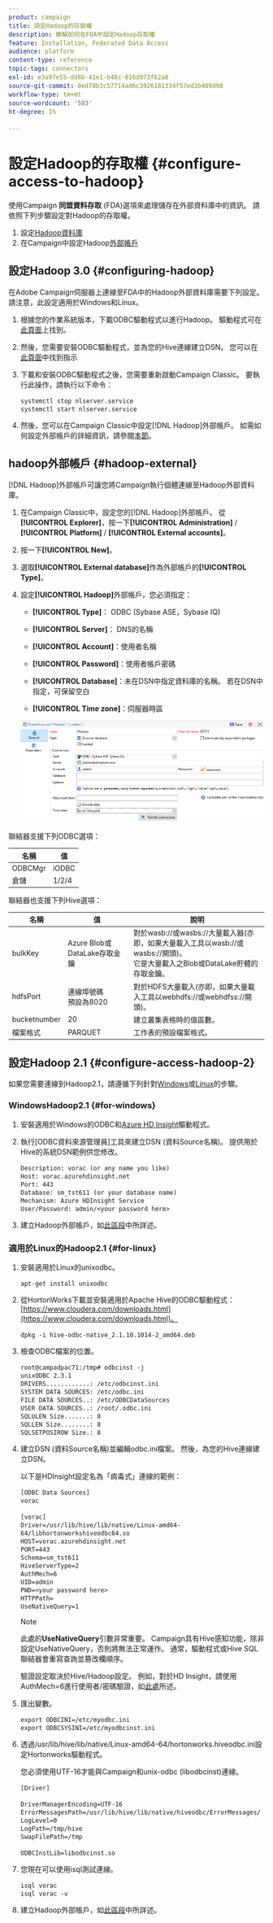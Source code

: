 ```yaml
---
product: campaign
title: 設定Hadoop的存取權
description: 瞭解如何在FDA中設定Hadoop存取權
feature: Installation, Federated Data Access
audience: platform
content-type: reference
topic-tags: connectors
exl-id: e3a97e55-dd8b-41e1-b48c-816d973f62a8
source-git-commit: 0ed70b3c57714ad6c3926181334f57ed3b409d98
workflow-type: tm+mt
source-wordcount: '583'
ht-degree: 1%

---
```


# 設定Hadoop的存取權 {#configure-access-to-hadoop}



使用Campaign **同盟資料存取** (FDA)選項來處理儲存在外部資料庫中的資訊。 請依照下列步驟設定對Hadoop的存取權。

1. 設定[Hadoop資料庫](#configuring-hadoop)
1. 在Campaign中設定Hadoop[外部帳戶](#hadoop-external)

## 設定Hadoop 3.0 {#configuring-hadoop}

在Adobe Campaign伺服器上連線至FDA中的Hadoop外部資料庫需要下列設定。 請注意，此設定適用於Windows和Linux。

1. 根據您的作業系統版本，下載ODBC驅動程式以進行Hadoop。 驅動程式可在[此頁面](https://www.cloudera.com/downloads.html)上找到。

1. 然後，您需要安裝ODBC驅動程式，並為您的Hive連線建立DSN。 您可以在[此頁面](https://docs.cloudera.com/documentation/other/connectors/hive-odbc/2-6-5/Cloudera-ODBC-Driver-for-Apache-Hive-Install-Guide.pdf)中找到指示

1. 下載和安裝ODBC驅動程式之後，您需要重新啟動Campaign Classic。 要執行此操作，請執行以下命令：

   ```
   systemctl stop nlserver.service
   systemctl start nlserver.service
   ```

1. 然後，您可以在Campaign Classic中設定[!DNL Hadoop]外部帳戶。 如需如何設定外部帳戶的詳細資訊，請參閱[本節](#hadoop-external)。

## hadoop外部帳戶 {#hadoop-external}

[!DNL Hadoop]外部帳戶可讓您將Campaign執行個體連線至Hadoop外部資料庫。

1. 在Campaign Classic中，設定您的[!DNL Hadoop]外部帳戶。 從&#x200B;**[!UICONTROL Explorer]**，按一下&#x200B;**[!UICONTROL Administration]** / **[!UICONTROL Platform]** / **[!UICONTROL External accounts]**。

1. 按一下&#x200B;**[!UICONTROL New]**。

1. 選取&#x200B;**[!UICONTROL External database]**&#x200B;作為外部帳戶的&#x200B;**[!UICONTROL Type]**。

1. 設定&#x200B;**[!UICONTROL Hadoop]**&#x200B;外部帳戶，您必須指定：

   * **[!UICONTROL Type]**： ODBC (Sybase ASE，Sybase IQ)

   * **[!UICONTROL Server]**： DNS的名稱

   * **[!UICONTROL Account]**：使用者名稱

   * **[!UICONTROL Password]**：使用者帳戶密碼

   * **[!UICONTROL Database]**：未在DSN中指定資料庫的名稱。 若在DSN中指定，可保留空白

   * **[!UICONTROL Time zone]**：伺服器時區

   ![](assets/hadoop3.png)

聯結器支援下列ODBC選項：

| 名稱 | 值 |
|---|---|
| ODBCMgr | iODBC |
| 倉儲 | 1/2/4 |

聯結器也支援下列Hive選項：

| 名稱 | 值 | 說明 |
|---|---|---|
| bulkKey | Azure Blob或DataLake存取金鑰 | 對於wasb://或wasbs://大量載入器(亦即，如果大量載入工具以wasb://或wasbs://開頭)。 <br>它是大量載入之Blob或DataLake貯體的存取金鑰。 |
| hdfsPort | 連線埠號碼<br>預設為8020 | 對於HDFS大量載入(亦即，如果大量載入工具以webhdfs://或webhdfss://開頭)。 |
| bucketnumber | 20 | 建立叢集表格時的值區數。 |
| 檔案格式 | PARQUET | 工作表的預設檔案格式。 |


## 設定Hadoop 2.1 {#configure-access-hadoop-2}

如果您需要連線到Hadoop2.1，請遵循下列針對[Windows](#for-windows)或[Linux](#for-linux)的步驟。

### WindowsHadoop2.1 {#for-windows}

1. 安裝適用於Windows的ODBC和[Azure HD Insight](https://www.microsoft.com/en-us/download/details.aspx?id=40886)驅動程式。
1. 執行[ODBC資料來源管理員]工具來建立DSN (資料Source名稱)。 提供用於Hive的系統DSN範例供您修改。

   ```
   Description: vorac (or any name you like)
   Host: vorac.azurehdinsight.net
   Port: 443
   Database: sm_tst611 (or your database name)
   Mechanism: Azure HDInsight Service
   User/Password: admin/<your password here>
   ```

1. 建立Hadoop外部帳戶，如[此區段](#hadoop-external)中所詳述。

### 適用於Linux的Hadoop2.1 {#for-linux}

1. 安裝適用於Linux的unixodbc。

   ```
   apt-get install unixodbc
   ```

1. 從HortonWorks下載並安裝適用於Apache Hive的ODBC驅動程式： [https://www.cloudera.com/downloads.html](https://www.cloudera.com/downloads.html)。

   ```
   dpkg -i hive-odbc-native_2.1.10.1014-2_amd64.deb
   ```

1. 檢查ODBC檔案的位置。

   ```
   root@campadpac71:/tmp# odbcinst -j
   unixODBC 2.3.1
   DRIVERS............: /etc/odbcinst.ini
   SYSTEM DATA SOURCES: /etc/odbc.ini
   FILE DATA SOURCES..: /etc/ODBCDataSources
   USER DATA SOURCES..: /root/.odbc.ini
   SQLULEN Size.......: 8
   SQLLEN Size........: 8
   SQLSETPOSIROW Size.: 8
   ```

1. 建立DSN (資料Source名稱)並編輯odbc.ini檔案。 然後，為您的Hive連線建立DSN。

   以下是HDInsight設定名為「病毒式」連線的範例：

   ```
   [ODBC Data Sources]
   vorac 
   
   [vorac]
   Driver=/usr/lib/hive/lib/native/Linux-amd64-64/libhortonworkshiveodbc64.so
   HOST=vorac.azurehdinsight.net
   PORT=443
   Schema=sm_tst611
   HiveServerType=2
   AuthMech=6
   UID=admin
   PWD=<your password here>
   HTTPPath=
   UseNativeQuery=1
   ```

   >[!NOTE]
   >
   >此處的&#x200B;**UseNativeQuery**&#x200B;引數非常重要。 Campaign具有Hive感知功能，除非設定UseNativeQuery，否則將無法正常運作。 通常，驅動程式或Hive SQL聯結器會重寫查詢並篡改欄順序。

   驗證設定取決於Hive/Hadoop設定。 例如，對於HD Insight，請使用AuthMech=6進行使用者/密碼驗證，如[此處](https://www.simba.com/products/Spark/doc/ODBC_InstallGuide/unix/content/odbc/hi/configuring/authenticating/azuresvc.htm)所述。

1. 匯出變數。

   ```
   export ODBCINI=/etc/myodbc.ini
   export ODBCSYSINI=/etc/myodbcinst.ini
   ```

1. 透過/usr/lib/hive/lib/native/Linux-amd64-64/hortonworks.hiveodbc.ini設定Hortonworks驅動程式。

   您必須使用UTF-16才能與Campaign和unix-odbc (libodbcinst)連線。

   ```
   [Driver]
   
   DriverManagerEncoding=UTF-16
   ErrorMessagesPath=/usr/lib/hive/lib/native/hiveodbc/ErrorMessages/
   LogLevel=0
   LogPath=/tmp/hive
   SwapFilePath=/tmp
   
   ODBCInstLib=libodbcinst.so
   ```

1. 您現在可以使用isql測試連線。

   ```
   isql vorac
   isql vorac -v
   ```

1. 建立Hadoop外部帳戶，如[此區段](#hadoop-external)中所詳述。
